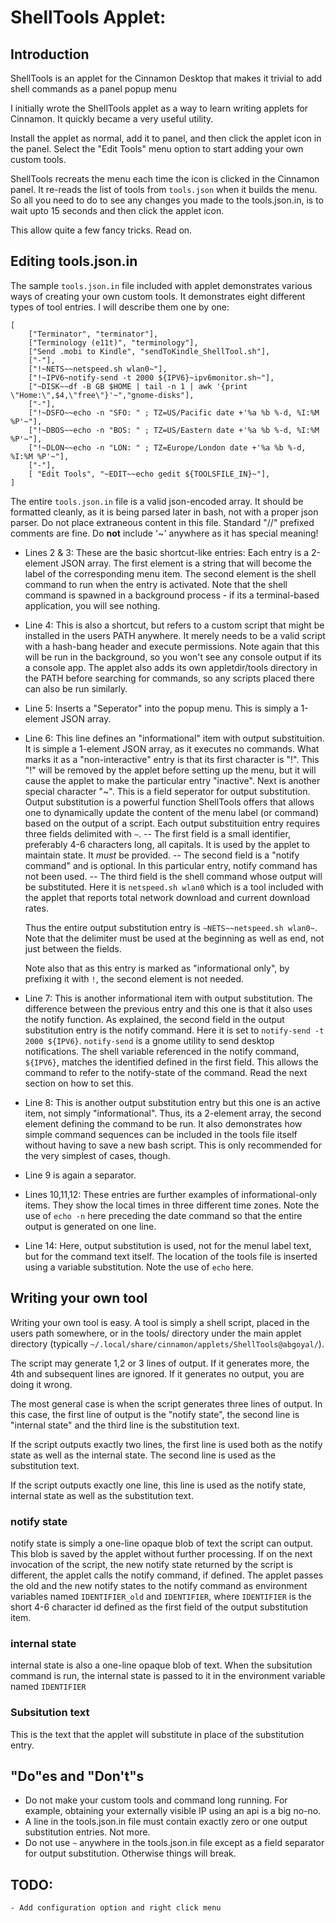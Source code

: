 # ShellTools Applet:

## Introduction
ShellTools is an applet for the Cinnamon Desktop that makes it trivial to add shell commands as a panel popup menu

I initially wrote the ShellTools applet as a way to learn writing applets for Cinnamon. It quickly became a very useful utility.

Install the applet as normal, add it to panel, and then click the applet icon in the panel. Select the "Edit Tools" menu option
to start adding your own custom tools.

ShellTools recreats the menu each time the icon is clicked in the Cinnamon panel. It re-reads the list of tools from
`tools.json` when it builds the menu. So all you need to do to see any changes you made to the tools.json.in, is to wait upto 15 seconds
and then click the applet icon.

This allow quite a few fancy tricks. Read on.

## Editing tools.json.in

The sample `tools.json.in` file included with applet demonstrates various ways of creating your own custom tools. It demonstrates eight different
types of tool entries. I will describe them one by one:

```
[ 
    ["Terminator", "terminator"], 
    ["Terminology (e11t)", "terminology"], 
    ["Send .mobi to Kindle", "sendToKindle_ShellTool.sh"],
    ["-"],
    ["!~NETS~~netspeed.sh wlan0~"],
    ["!~IPV6~notify-send -t 2000 ${IPV6}~ipv6monitor.sh~"],
    ["~DISK~~df -B GB $HOME | tail -n 1 | awk '{print \"Home:\",$4,\"free\"}'~","gnome-disks"],
    ["-"],
    ["!~DSFO~~echo -n "SFO: " ; TZ=US/Pacific date +'%a %b %-d, %I:%M %P'~"],
    ["!~DBOS~~echo -n "BOS: " ; TZ=US/Eastern date +'%a %b %-d, %I:%M %P'~"],
    ["!~DLON~~echo -n "LON: " ; TZ=Europe/London date +'%a %b %-d, %I:%M %P'~"],
    ["-"],
    [ "Edit Tools", "~EDIT~~echo gedit ${TOOLSFILE_IN}~"],
]
```
The entire `tools.json.in` file is a valid json-encoded array. It should be formatted cleanly, as it is being parsed later in bash, not with a proper
json parser. Do not place extraneous content in this file. Standard "//" prefixed comments are fine. Do __not__ include '~' anywhere as it has special meaning!

- Lines 2 & 3: These are the basic shortcut-like entries: Each entry is a 2-element JSON array. 
  The first element is a string that will become the label of the corresponding menu item. 
  The second element is the shell command to run when the entry is activated.
  Note that the shell command is spawned in a background process - if its a terminal-based application, you will see nothing.

- Line 4: This is also a shortcut, but refers to a custom script that might be installed in the users PATH anywhere. 
  It merely needs to be a valid script with a hash-bang header and execute permissions. Note again that this will be 
  run in the background, so you won't see any console output if its a console app. The applet also adds its own appletdir/tools directory
  in the PATH before searching for commands, so any scripts placed there can also be run similarly.

- Line 5: Inserts a "Seperator" into the popup menu. This is simply a 1-element JSON array.

- Line 6: This line defines an "informational" item with output substituition. It is simple a 1-element JSON array, as it executes no commands. 
  What marks it as a "non-interactive" entry is that its first character is "!". This "!" will be removed by the applet
  before setting up the menu, but it will cause the applet to make the particular entry "inactive".
  Next is another special character "~". This is a field seperator for output substitution.
  Output substitution is a powerful function ShellTools offers that allows one to dynamically update the content of the menu label (or command) 
  based on the output of a script. Each output substituition entry requires three fields delimited with `~`.
-- The first field is a small identifier, preferably 4-6 characters long, all capitals. It is used by the applet to maintain state. It _must_ be provided.
-- The second field is a "notify command" and is optional. In this particular entry, notify command has not been used.
-- The third field is the shell command whose output will be substituted. Here it is `netspeed.sh wlan0` which is a tool included with the applet that
   reports total network download and current download rates. 
  
  Thus the entire output substitution entry is `~NETS~~netspeed.sh wlan0~`. Note that the delimiter must be used at the beginning as well as end, not
  just between the fields. 
  
  Note also that as this entry is marked as "informational only", by prefixing it with `!`, the second element is not needed.

- Line 7: This is another informational item with output substitution. 
  The difference between the previous entry and this one is that it also uses the notify function.
  As explained, the second field in the output substitution entry is the notify command. Here it is set to `notify-send -t 2000 ${IPV6}`.
  `notify-send` is a gnome utility to send desktop notifications. The shell variable referenced in the notify command, `${IPV6}`, matches the 
  identified defined in the first field. This allows the command to refer to the notify-state of the command. Read the next section on how to set this.

- Line 8: This is another output substitution entry but this one is an active item, not simply "informational". 
  Thus, its a 2-element array, the second element defining the command to be run. 
  It also demonstrates how simple command sequences can be included in the tools file itself without having to save a new bash script.
  This is only recommended for the very simplest of cases, though.

- Line 9 is again a separator.

- Lines 10,11,12: These entries are further examples of informational-only items. They show the local times in three different time zones.
  Note the use of `echo -n` here preceding the date command so that the entire output is generated on one line.

- Line 14: Here, output substitution is used, not for the menul label text, but for the command text itself. The location of the tools file is
  inserted using a variable substitution. Note the use of `echo` here.


## Writing your own tool

Writing your own tool is easy. A tool is simply a shell script, placed in the users path somewhere, or in the tools/ directory under the main applet directory
(typically `~/.local/share/cinnamon/applets/ShellTools@abgoyal/`). 

The script may generate 1,2 or 3 lines of output. If it generates more, the 4th and subsequent lines are ignored. If it generates no output, you are doing it wrong.

The most general case is when the script generates three lines of output. In this case, the first line of output is the "notify state", the second line is 
"internal state" and the third line is the substitution text. 

If the script outputs exactly two lines, the first line is used both as the notify state as well as the internal state. The second line is used as the substitution text.

If the script outputs exactly one line, this line is used as the notify state, internal state as well as the substitution text.

### notify state

notify state is simply a one-line opaque blob of text the script can output. This blob is saved by the applet without further processing. If on the next invocation of the script, the new notify state returned by the script is different, the applet calls the notify command, if defined. The applet passes the old and the new notify states to the notify command as environment variables named `IDENTIFIER_old` and `IDENTIFIER`, where `IDENTIFIER` is the short 4-6 character id defined as the first field of the output substitution item.

### internal state

internal state is also a one-line opaque blob of text. When the subsitution command is run, the internal state is passed to it in the environment variable named `IDENTIFIER` 

### Subsitution text

This is the text that the applet will substitute in place of the substitution entry.

## "Do"es and "Don't"s

- Do not make your custom tools and command long running. For example, obtaining your externally visible IP using an api is a big no-no.
- A line in the tools.json.in file must contain exactly zero or one output substitution entries. Not more. 
- Do not use `~` anywhere in the tools.json.in file except as a field separator for output substitution. Otherwise things will break.

## TODO:
	- Add configuration option and right click menu


